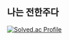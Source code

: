 ## 나는 전한주다

[![Solved.ac Profile](http://mazassumnida.wtf/api/v2/generate_badge?boj=tnytanic)](https://solved.ac/tnytanic/)

